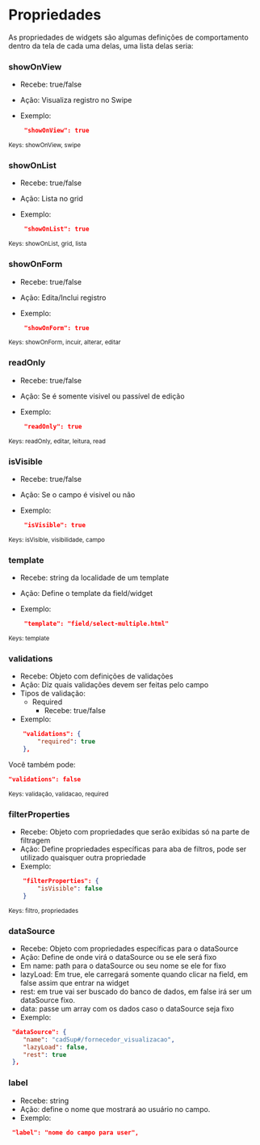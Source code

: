 
# Propriedades

As propriedades de widgets são algumas definições de comportamento dentro da tela de cada uma delas, uma lista delas seria:

### showOnView


+ Recebe: true/false
+ Ação: Visualiza registro no Swipe
+ Exemplo:
    
    ```json
     "showOnView": true
     ```

<small>Keys: showOnView, swipe</small>


### showOnList

+ Recebe: true/false
+ Ação: Lista no grid
+ Exemplo:
    
    ```json
     "showOnList": true
     ```
<small>Keys: showOnList, grid, lista</small>


### showOnForm

+ Recebe: true/false
+ Ação: Edita/Inclui registro
+ Exemplo:
    
    ```json
     "showOnForm": true
     ```
<small>Keys: showOnForm, incuir, alterar, editar</small>


### readOnly

+ Recebe: true/false
+ Ação: Se é somente visivel ou passível de edição
+ Exemplo:
    
    ```json
     "readOnly": true
     ```
<small>Keys: readOnly, editar, leitura, read</small>


### isVisible

+ Recebe: true/false
+ Ação: Se o campo é visivel ou não
+ Exemplo:
    
    ```json
     "isVisible": true
     ```
<small>Keys: isVisible, visibilidade, campo</small>



### template

+ Recebe: string da localidade de um template
+ Ação: Define o template da field/widget
+ Exemplo:
    
    ```json
     "template": "field/select-multiple.html"
     ```
<small>Keys: template</small>


### validations

+ Recebe: Objeto com definições de validações
+ Ação: Diz quais validações devem ser feitas pelo campo
+ Tipos de validação:
    + Required
        + Recebe: true/false
+ Exemplo:
```json
    "validations": {
        "required": true
    },
```
Você também pode:

```json
"validations": false
```

<small>Keys: validação, validacao, required</small>


### filterProperties

+ Recebe: Objeto com propriedades que serão exibidas só na parte de filtragem
+ Ação: Define propriedades específicas para aba de filtros, pode ser utilizado quaisquer outra propriedade
+ Exemplo:
```json
    "filterProperties": {
        "isVisible": false
    }
```
<small>Keys: filtro, propriedades</small>


### dataSource

+ Recebe: Objeto com propriedades específicas para o dataSource
+ Ação: Define de onde virá o dataSource ou se ele será fixo
+ Em name: path para o dataSource ou seu nome se ele for fixo
+ lazyLoad: Em true, ele carregará somente quando clicar na field, em false assim que entrar na widget
+ rest: em true vai ser buscado do banco de dados, em false irá ser um dataSource fixo.
+ data: passe um array com os dados caso o dataSource seja fixo
+ Exemplo:
```json
 "dataSource": {
    "name": "cadSup#/fornecedor_visualizacao",
    "lazyLoad": false,
    "rest": true
 },
```

### label

+ Recebe: string
+ Ação: define o nome que mostrará ao usuário no campo.
+ Exemplo:
```json
 "label": "nome do campo para user",
```
